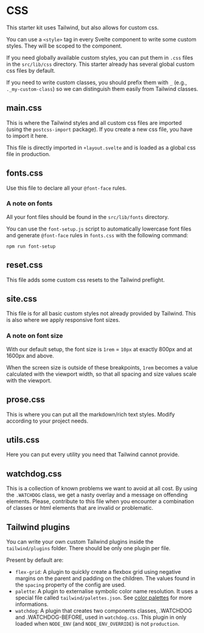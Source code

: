 # CSS

This starter kit uses Tailwind, but also allows for custom css.

You can use a `<style>` tag in every Svelte component to write some custom styles. They will be
scoped to the component.

If you need globally available custom styles, you can put them in `.css` files in the `src/lib/css`
directory. This starter already has several global custom css files by default.

If you need to write custom classes, you should prefix them with `_` (e.g., `._my-custom-class`) so
we can distinguish them easily from Tailwind classes.

## main.css

This is where the Tailwind styles and all custom css files are imported (using the `postcss-import`
package). If you create a new css file, you have to import it here.

This file is directly imported in `+layout.svelte` and is loaded as a global css file in production.

## fonts.css

Use this file to declare all your `@font-face` rules.

### A note on fonts

All your font files should be found in the `src/lib/fonts` directory.

You can use the `font-setup.js` script to automatically lowercase font files and generate
`@font-face` rules in `fonts.css` with the following command:

```
npm run font-setup
```

## reset.css

This file adds some custom css resets to the Tailwind preflight.

## site.css

This file is for all basic custom styles not already provided by Tailwind. This is also where we
apply responsive font sizes.

### A note on font size

With our default setup, the font size is `1rem` = `10px` at exactly 800px and at 1600px and above.

When the screen size is outside of these breakpoints, `1rem` becomes a value calculated with the
viewport width, so that all spacing and size values scale with the viewport.

## prose.css

This is where you can put all the markdown/rich text styles. Modify according to your project needs.

## utils.css

Here you can put every utility you need that Tailwind cannot provide.

## watchdog.css

This is a collection of known problems we want to avoid at all cost. By using the `.WATCHDOG` class,
we get a nasty overlay and a message on offending elements. Please, contribute to this file when you
encounter a combination of classes or html elements that are invalid or problematic.

## Tailwind plugins

You can write your own custom Tailwind plugins inside the `tailwind/plugins` folder. There should be
only one plugin per file.

Present by default are:

-   `flex-grid`: A plugin to quickly create a flexbox grid using negative margins on the parent and
    padding on the children. The values found in the `spacing` property of the config are used.
-   `palette`: A plugin to externalise symbolic color name resolution. It uses a special file called
    `tailwind/palettes.json`. See [color palettes](22-color-palettes.md) for more informations.
-   `watchdog`: A plugin that creates two components classes, .WATCHDOG and .WATCHDOG-BEFORE, used
    in `watchdog.css`. This plugin in only loaded when `NODE_ENV` (and `NODE_ENV_OVERRIDE`) is not
    `production`.

